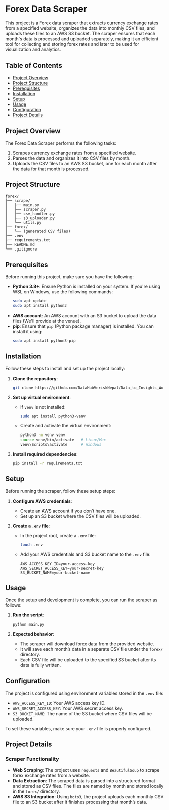 # Forex Data Scraper

This project is a Forex data scraper that extracts currency exchange rates from a specified website, organizes the data into monthly CSV files, and uploads these files to an AWS S3 bucket. The scraper ensures that each month's data is processed and uploaded separately, making it an efficient tool for collecting and storing forex rates and later to be used for visualization and analytics.

## Table of Contents

- [Project Overview](#project-overview)
- [Project Structure](#project-structure)
- [Prerequisites](#prerequisites)
- [Installation](#installation)
- [Setup](#setup)
- [Usage](#usage)
- [Configuration](#configuration)
- [Project Details](#project-details)

## Project Overview

The Forex Data Scraper performs the following tasks:

1. Scrapes currency exchange rates from a specified website.
2. Parses the data and organizes it into CSV files by month.
3. Uploads the CSV files to an AWS S3 bucket, one for each month after the data for that month is processed.

## Project Structure

```plaintext
forex/
├── scrape/
│   ├── main.py
│   ├── scraper.py
│   ├── csv_handler.py
│   ├── s3_uploader.py
│   └── utils.py
├── forex/
│   └── (generated CSV files)
├── .env
├── requirements.txt
├── README.md
└── .gitignore
```

## Prerequisites

Before running this project, make sure you have the following:

- **Python 3.8+**: Ensure Python is installed on your system. If you're using WSL on Windows, use the following commands:
    ```bash
    sudo apt update
    sudo apt install python3
    ```
- **AWS account**: An AWS account with an S3 bucket to upload the data files (We'll provide at the venue).
- **pip**: Ensure that `pip` (Python package manager) is installed. You can install it using:
    ```bash
    sudo apt install python3-pip
    ```

## Installation

Follow these steps to install and set up the project locally:

1. **Clone the repository**:
    ```bash
    git clone https://github.com/DataHubVeriskNepal/Data_to_Insights_Workshop_Template_2024.git
    ```

2. **Set up virtual environment**:
    - If `venv` is not installed:
      ```bash
      sudo apt install python3-venv
      ```
    - Create and activate the virtual environment:
      ```bash
      python3 -m venv venv
      source venv/bin/activate   # Linux/Mac
      venv\Scripts\activate      # Windows
      ```

3. **Install required dependencies**:
    ```bash
    pip install -r requirements.txt
    ```

## Setup

Before running the scraper, follow these setup steps:

1. **Configure AWS credentials**:
    - Create an AWS account if you don’t have one.
    - Set up an S3 bucket where the CSV files will be uploaded.

2. **Create a `.env` file**:
    - In the project root, create a `.env` file:
      ```bash
      touch .env
      ```
    - Add your AWS credentials and S3 bucket name to the `.env` file:
      ```env
      AWS_ACCESS_KEY_ID=your-access-key
      AWS_SECRET_ACCESS_KEY=your-secret-key
      S3_BUCKET_NAME=your-bucket-name
      ```

## Usage

Once the setup and development is complete, you can run the scraper as follows:

1. **Run the script**:
    ```bash
    python main.py
    ```

2. **Expected behavior**:
    - The scraper will download forex data from the provided website.
    - It will save each month’s data in a separate CSV file under the `forex/` directory.
    - Each CSV file will be uploaded to the specified S3 bucket after its data is fully written.

## Configuration

The project is configured using environment variables stored in the `.env` file:

- `AWS_ACCESS_KEY_ID`: Your AWS access key ID.
- `AWS_SECRET_ACCESS_KEY`: Your AWS secret access key.
- `S3_BUCKET_NAME`: The name of the S3 bucket where CSV files will be uploaded.

To set these variables, make sure your `.env` file is properly configured.

## Project Details

### Scraper Functionality

- **Web Scraping**: The project uses `requests` and `BeautifulSoup` to scrape forex exchange rates from a website.
- **Data Extraction**: The scraped data is parsed into a structured format and stored as CSV files. The files are named by month and stored locally in the `forex/` directory.
- **AWS S3 Integration**: Using `boto3`, the project uploads each monthly CSV file to an S3 bucket after it finishes processing that month’s data.
